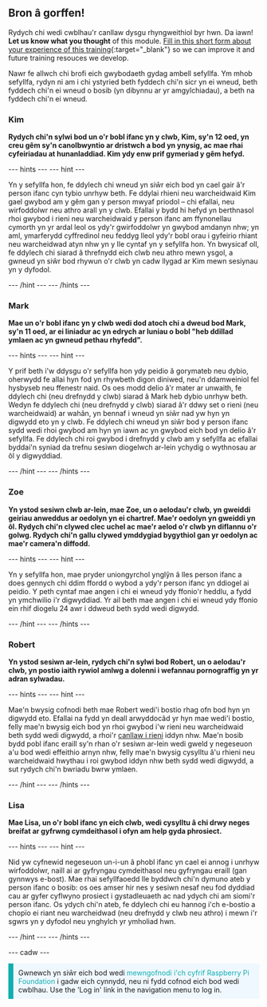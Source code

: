 ## Bron â gorffen!

Rydych chi wedi cwblhau'r canllaw dysgu rhyngweithiol byr hwn. Da iawn! **Let us know what you thought** of this module. [Fill in this short form about your experience of this training](https://form.raspberrypi.org/4873716){:target="_blank"} so we can improve it and future training resouces we develop.

Nawr fe allwch chi brofi eich gwybodaeth gydag ambell sefyllfa. Ym mhob sefyllfa, rydyn ni am i chi ystyried beth fyddech chi'n sicr yn ei wneud, beth fyddech chi'n ei wneud o bosib (yn dibynnu ar yr amgylchiadau), a beth na fyddech chi'n ei wneud.

### Kim

**Rydych chi'n sylwi bod un o'r bobl ifanc yn y clwb, Kim, sy'n 12 oed, yn creu gêm sy'n canolbwyntio ar dristwch a bod yn ynysig, ac mae rhai cyfeiriadau at hunanladdiad. Kim ydy enw prif gymeriad y gêm hefyd.**

--- hints --- --- hint ---

Yn y sefyllfa hon, fe ddylech chi wneud yn siŵr eich bod yn cael gair â'r person ifanc cyn tybio unrhyw beth. Fe ddylai rhieni neu warcheidwaid Kim gael gwybod am y gêm gan y person mwyaf priodol – chi efallai, neu wirfoddolwr neu athro arall yn y clwb. Efallai y bydd hi hefyd yn berthnasol rhoi gwybod i rieni neu warcheidwaid y person ifanc am ffynonellau cymorth yn yr ardal leol os ydy'r gwirfoddolwr yn gwybod amdanyn nhw; yn aml, ymarferydd cyffredinol neu feddyg lleol ydy'r bobl orau i gyfeirio rhiant neu warcheidwad atyn nhw yn y lle cyntaf yn y sefyllfa hon. Yn bwysicaf oll, fe ddylech chi siarad â threfnydd eich clwb neu athro mewn ysgol, a gwneud yn siŵr bod rhywun o'r clwb yn cadw llygad ar Kim mewn sesiynau yn y dyfodol.

--- /hint --- --- /hints ---

### Mark

**Mae un o'r bobl ifanc yn y clwb wedi dod atoch chi a dweud bod Mark, sy'n 11 oed, ar ei liniadur ac yn edrych ar luniau o bobl "heb ddillad ymlaen ac yn gwneud pethau rhyfedd".**

--- hints --- --- hint ---

Y prif beth i'w ddysgu o'r sefyllfa hon ydy peidio â gorymateb neu dybio, oherwydd fe allai hyn fod yn rhywbeth digon diniwed, neu'n ddamweiniol fel hysbyseb neu ffenestr naid. Os oes modd delio â'r mater ar unwaith, fe ddylech chi (neu drefnydd y clwb) siarad â Mark heb dybio unrhyw beth. Wedyn fe ddylech chi (neu drefnydd y clwb) siarad â'r ddwy set o rieni (neu warcheidwaid) ar wahân, yn bennaf i wneud yn siŵr nad yw hyn yn digwydd eto yn y clwb. Fe ddylech chi wneud yn siŵr bod y person ifanc sydd wedi rhoi gwybod am hyn yn iawn ac yn gwybod eich bod yn delio â'r sefyllfa. Fe ddylech chi roi gwybod i drefnydd y clwb am y sefyllfa ac efallai byddai'n syniad da trefnu sesiwn diogelwch ar-lein ychydig o wythnosau ar ôl y digwyddiad.

--- /hint --- --- /hints ---

### Zoe

**Yn ystod sesiwn clwb ar-lein, mae Zoe, un o aelodau'r clwb, yn gweiddi geiriau anweddus ar oedolyn yn ei chartref. Mae'r oedolyn yn gweiddi yn ôl. Rydych chi'n clywed clec uchel ac mae'r aelod o'r clwb yn diflannu o'r golwg. Rydych chi'n gallu clywed ymddygiad bygythiol gan yr oedolyn ac mae'r camera'n diffodd.**

--- hints --- --- hint ---

Yn y sefyllfa hon, mae pryder uniongyrchol ynglŷn â lles person ifanc a does gennych chi ddim ffordd o wybod a ydy'r person ifanc yn ddiogel ai peidio. Y peth cyntaf mae angen i chi ei wneud ydy ffonio'r heddlu, a fydd yn ymchwilio i'r digwyddiad. Yr ail beth mae angen i chi ei wneud ydy ffonio ein rhif diogelu 24 awr i ddweud beth sydd wedi digwydd.

--- /hint --- --- /hints ---

### Robert

**Yn ystod sesiwn ar-lein, rydych chi'n sylwi bod Robert, un o aelodau'r clwb, yn postio iaith rywiol amlwg a dolenni i wefannau pornograffig yn yr adran sylwadau.**

--- hints --- --- hint ---

Mae'n bwysig cofnodi beth mae Robert wedi'i bostio rhag ofn bod hyn yn digwydd eto. Efallai na fydd yn deall arwyddocâd yr hyn mae wedi'i bostio, felly mae'n bwysig eich bod yn rhoi gwybod i'w rieni neu warcheidwaid beth sydd wedi digwydd, a rhoi'r [canllaw i rieni](https://help.coderdojo.com/cdkb/s/article/Parents-guide-to-CoderDojo) iddyn nhw. Mae'n bosib bydd pobl ifanc eraill sy'n rhan o'r sesiwn ar-lein wedi gweld y negeseuon a'u bod wedi effeithio arnyn nhw, felly mae'n bwysig cysylltu â'u rhieni neu warcheidwaid hwythau i roi gwybod iddyn nhw beth sydd wedi digwydd, a sut rydych chi'n bwriadu bwrw ymlaen.

--- /hint --- --- /hints ---
### Lisa

**Mae Lisa, un o'r bobl ifanc yn eich clwb, wedi cysylltu â chi drwy neges breifat ar gyfrwng cymdeithasol i ofyn am help gyda phrosiect.**

--- hints --- --- hint ---

Nid yw cyfnewid negeseuon un-i-un â phobl ifanc yn cael ei annog i unrhyw wirfoddolwr, naill ai ar gyfryngau cymdeithasol neu gyfryngau eraill (gan gynnwys e-bost). Mae rhai sefyllfaoedd lle byddwch chi'n dymuno ateb y person ifanc o bosib: os oes amser hir nes y sesiwn nesaf neu fod dyddiad cau ar gyfer cyflwyno prosiect i gystadleuaeth ac nad ydych chi am siomi'r person ifanc. Os ydych chi'n ateb, fe ddylech chi eu hannog i'ch e-bostio a chopïo ei riant neu warcheidwad (neu drefnydd y clwb neu athro) i mewn i'r sgwrs yn y dyfodol neu ynghylch yr ymholiad hwn.

--- /hint --- --- /hints ---

--- cadw ---

<p style="border-left: solid; border-width:10px; border-color: #0faeb0; background-color: aliceblue; padding: 10px;">
Gwnewch yn siŵr eich bod wedi <span style="color: #0faeb0">mewngofnodi i'ch cyfrif Raspberry Pi Foundation</span> i gadw eich cynnydd, neu ni fydd cofnod eich bod wedi cwblhau. Use the 'Log in' link in the navigation menu to log in.
</p>

